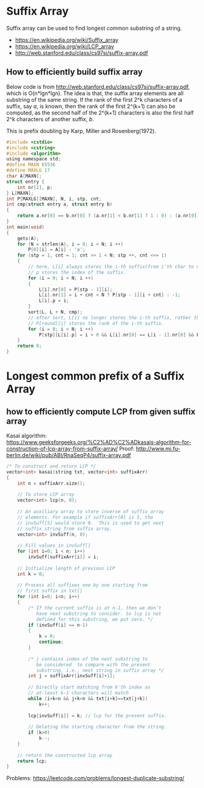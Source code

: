 # Suffix Array
Suffix array can be used to find longest common substring of a string.
* https://en.wikipedia.org/wiki/Suffix_array
* https://en.wikipedia.org/wiki/LCP_array
* http://web.stanford.edu/class/cs97si/suffix-array.pdf

## How to efficiently build suffix array
Below code is from http://web.stanford.edu/class/cs97si/suffix-array.pdf, which is O(n\*lgn\*lgn). The idea is that, the suffix array elements are all substring of the same string. If the rank of the first 2^k characters of a suffix, say *a*, is known, then the rank of the first 2^(k+1) can also be computed, as the second half of the 2^(k+1) characters is also the first half 2^k characters of another suffix, *b*.

This is prefix doubling by Karp, Miller and Rosenberg(1972).

```c
#include <cstdio>
#include <cstring>
#include <algorithm>
using namespace std;
#define MAXN 65536
#define MAXLG 17
char A[MAXN];
struct entry {
    int nr[2], p;
} L[MAXN];
int P[MAXLG][MAXN], N, i, stp, cnt;
int cmp(struct entry a, struct entry b)
{
    return a.nr[0] == b.nr[0] ? (a.nr[1] < b.nr[1] ? 1 : 0) : (a.nr[0] < b.nr[0] ? 1 : 0);
}
int main(void)
{
    gets(A);
    for (N = strlen(A), i = 0; i < N; i ++)
        P[0][i] = A[i] - 'a';
    for (stp = 1, cnt = 1; cnt >> 1 < N; stp ++, cnt <<= 1)
    {
        // here, L[i] always stores the i-th suffix(from i'th char to n-1'th)
        // p stores the index of the suffix.
        for (i = 0; i < N; i ++)
        {
            L[i].nr[0] = P[stp - 1][i];
            L[i].nr[1] = i + cnt < N ? P[stp - 1][i + cnt] : -1;
            L[i].p = i;
        }
        sort(L, L + N, cmp);
        // after sort, L[i] no longer stores the i-th suffix, rather the suffix that ranks (lexicographically) the i-th.
        // P[round][i] stores the rank of the i-th suffix.
        for (i = 0; i < N; i ++)
            P[stp][L[i].p] = i > 0 && L[i].nr[0] == L[i - 1].nr[0] && L[i].nr[1] == L[i - 1].nr[1] ? P[stp][L[i - 1].p] : i;
    }
    return 0;
}
```

# Longest common prefix of a Suffix Array
## how to efficiently compute LCP from given suffix array
Kasai algorithm: https://www.geeksforgeeks.org/%C2%AD%C2%ADkasais-algorithm-for-construction-of-lcp-array-from-suffix-array/
Proof: http://www.mi.fu-berlin.de/wiki/pub/ABI/RnaSeqP4/suffix-array.pdf
```c++
/* To construct and return LCP */
vector<int> kasai(string txt, vector<int> suffixArr) 
{ 
    int n = suffixArr.size(); 
  
    // To store LCP array 
    vector<int> lcp(n, 0); 
  
    // An auxiliary array to store inverse of suffix array 
    // elements. For example if suffixArr[0] is 5, the 
    // invSuff[5] would store 0.  This is used to get next 
    // suffix string from suffix array. 
    vector<int> invSuff(n, 0); 
  
    // Fill values in invSuff[] 
    for (int i=0; i < n; i++) 
        invSuff[suffixArr[i]] = i; 
  
    // Initialize length of previous LCP 
    int k = 0; 
  
    // Process all suffixes one by one starting from 
    // first suffix in txt[] 
    for (int i=0; i<n; i++) 
    { 
        /* If the current suffix is at n-1, then we don’t 
           have next substring to consider. So lcp is not 
           defined for this substring, we put zero. */
        if (invSuff[i] == n-1) 
        { 
            k = 0; 
            continue; 
        } 
  
        /* j contains index of the next substring to 
           be considered  to compare with the present 
           substring, i.e., next string in suffix array */
        int j = suffixArr[invSuff[i]+1]; 
  
        // Directly start matching from k'th index as 
        // at-least k-1 characters will match 
        while (i+k<n && j+k<n && txt[i+k]==txt[j+k]) 
            k++; 
  
        lcp[invSuff[i]] = k; // lcp for the present suffix. 
  
        // Deleting the starting character from the string. 
        if (k>0) 
            k--; 
    } 
  
    // return the constructed lcp array 
    return lcp; 
}
```

Problems:
https://leetcode.com/problems/longest-duplicate-substring/
